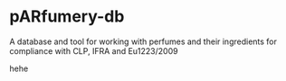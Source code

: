 # pARfumery-db
A database and tool for working with perfumes and their ingredients for compliance with CLP, IFRA and Eu1223/2009

hehe
